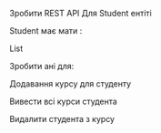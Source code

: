 Зробити REST API Для Student ентіті

Student має мати :

List<Courses>

Зробити ані для:

Додавання курсу для студенту

Вивести всі курси студента

Видалити студента з курсу